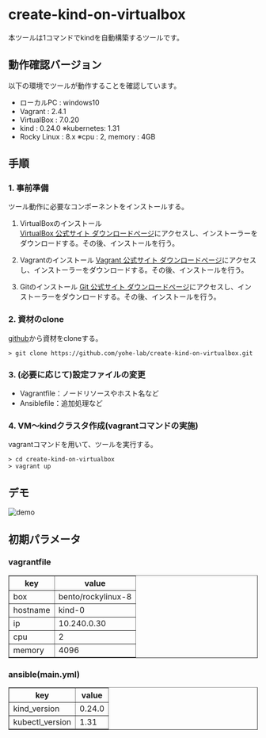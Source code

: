# create-kind-on-virtualbox
本ツールは1コマンドでkindを自動構築するツールです。

## 動作確認バージョン
以下の環境でツールが動作することを確認しています。
- ローカルPC : windows10
- Vagrant : 2.4.1
- VirtualBox : 7.0.20
- kind : 0.24.0        ※kubernetes: 1.31
- Rocky Linux : 8.x    ※cpu : 2, memory : 4GB

## 手順

### 1. 事前準備
ツール動作に必要なコンポーネントをインストールする。

1. VirtualBoxのインストール  
[VirtualBox 公式サイト ダウンロードページ](https://www.virtualbox.org/wiki/Downloads)にアクセスし、インストーラーをダウンロードする。その後、インストールを行う。

2. Vagrantのインストール
[Vagrant 公式サイト ダウンロードページ](https://developer.hashicorp.com/vagrant/install?product_intent=vagrant)にアクセスし、インストーラーをダウンロードする。その後、インストールを行う。

3. Gitのインストール
[Git 公式サイト ダウンロードページ](https://gitforwindows.org/)にアクセスし、インストーラーをダウンロードする。その後、インストールを行う。

### 2. 資材のclone
[github](https://github.com/yohe-lab/create-kind-on-virtualbox)から資材をcloneする。
```
> git clone https://github.com/yohe-lab/create-kind-on-virtualbox.git
```

### 3. (必要に応じて)設定ファイルの変更
- Vagrantfile：ノードリソースやホスト名など
- Ansiblefile：追加処理など

### 4. VM～kindクラスタ作成(vagrantコマンドの実施)
vagrantコマンドを用いて、ツールを実行する。
```
> cd create-kind-on-virtualbox
> vagrant up
```

## デモ
![demo](https://github.com/user-attachments/assets/de85ee3d-226d-4b1d-8f60-88efb78c9aa4)

## 初期パラメータ

### vagrantfile  

<table border="1">
  <tr>
    <th>key</th>
    <th>value</th>
  </tr>
  <tr>
    <td>box</td>
    <td>bento/rockylinux-8</td>
  </tr>
  <tr>
    <td>hostname</td>
    <td>kind-0</td>
  </tr>
    <tr>
    <td>ip</td>
    <td>10.240.0.30</td>
  </tr>
    <tr>
    <td>cpu</td>
    <td>2</td>
  </tr>
    </tr>
    <tr>
    <td>memory</td>
    <td>4096</td>
  </tr>
</table>

### ansible(main.yml)
<table border="1">
  <tr>
    <th>key</th>
    <th>value</th>
  </tr>
  <tr>
    <td>kind_version</td>
    <td>0.24.0</td>
  </tr>
  <tr>
    <td>kubectl_version</td>
    <td>1.31</td>
  </tr>
